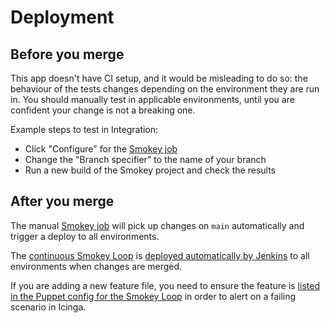 # Deployment

## Before you merge

This app doesn't have CI setup, and it would be misleading to do so: the behaviour of the tests changes depending on the environment they are run in. You should manually test in applicable environments, until you are confident your change is not a breaking one.

Example steps to test in Integration:

- Click "Configure" for the [Smokey job][]
- Change the "Branch specifier" to the name of your branch
- Run a new build of the Smokey project and check the results

## After you merge

The manual [Smokey job][] will pick up changes on `main` automatically and trigger a deploy to all environments.

The [continuous Smokey Loop][] is [deployed automatically by Jenkins](https://github.com/alphagov/govuk-puppet/blob/master/modules/govuk_jenkins/templates/jobs/smokey_deploy.yaml.erb) to all environments when changes are merged.

If you are adding a new feature file, you need to ensure the feature is [listed in the Puppet config for the Smokey Loop](https://github.com/alphagov/govuk-puppet/blob/d7af16e96aed682facb5cf5bc3e3972510c64ca2/hieradata_aws/integration.yaml#L378) in order to alert on a failing scenario in Icinga.

[Smokey job]: https://deploy.integration.publishing.service.gov.uk/job/Smokey/
[continuous Smokey Loop]: https://github.com/alphagov/govuk-puppet/blob/master/modules/monitoring/templates/smokey-loop.conf
